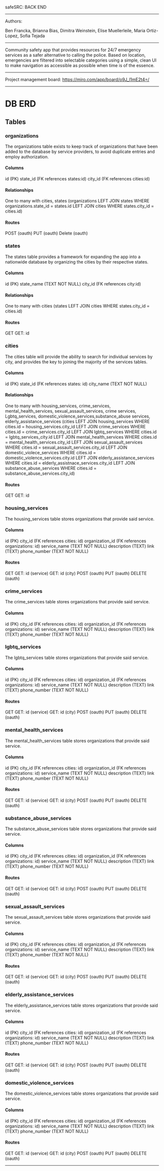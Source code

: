 safeSRC: BACK END

---

Authors:

Ben Francka,
Brianna Bias,
Dimitra Weinstein,
Elise Muellerleile,
Maria Ortiz-Lopez,
Sofia Tejada

---

Community safety app that provides resources for 24/7 emergency services as a safer alternative to calling the police. Based on location, emergencies are filtered into selectable categories using a simple, clean UI to make navigation as accessible as possible when time is of the essence.


---

Project management board: https://miro.com/app/board/o9J_l1mE2t4=/

---

# DB ERD

## Tables

### organizations
The organizations table exists to keep track of organizations that have been added to the database by service providers, to avoid duplicate entries and employ authorization.
#### Columns
id (PK)
state_id (FK references states:id)
city_id (FK references cities:id)
#### Relationships
One to many with cities, states
(organizations LEFT JOIN states WHERE organizations.state_id = states.id LEFT JOIN cities WHERE states.city_id = cities.id)
#### Routes
POST (oauth)
PUT (oauth)
Delete (oauth)

### states
The states table provides a framework for expanding the app into a nationwide database by organizing the cities by their respective states.
#### Columns
id (PK)
state_name (TEXT NOT NULL)
city_id (FK references city:id)
#### Relationships
One to many with cities 
(states LEFT JOIN cities WHERE states.city_id = cities.id)
#### Routes
GET
GET: id
### cities
The cities table will provide the ability to search for individual services by city, and provides the key to joining the majority of the services tables.
#### Columns
id (PK)
state_id (FK references states: id)
city_name (TEXT NOT NULL)
#### Relationships
One to many with housing_services, crime_services, mental_health_services, sexual_assault_services, crime services, Lgbtq_services, domestic_violence_services,substance_abuse services, elderly_assistance_services
(cities 
LEFT JOIN housing_services WHERE cities.id = housing_services.city_id 
LEFT JOIN crime_services WHERE cities.id = crime_services.city_id 
LEFT JOIN lgbtq_services WHERE cities.id = lgbtq_services_city.id
LEFT JOIN mental_health_services WHERE cities.id = mental_health_services.city_id
LEFT JOIN sexual_assault_services WHERE cities.id = sexual_assault_services.city_id
LEFT JOIN domestic_violece_services WHERE cities.id = domestic_violence_services.city.id
LEFT JOIN elderly_assistance_services WHERE cities.id = elderly_assistnace_services.city_id
LEFT JOIN substance_abuse_services WHERE cities.id = substance_abuse_services.city_id)
#### Routes
GET 
GET: id
### housing_services
The housing_services table stores organizations that provide said service.
#### Columns
id (PK)
city_id (FK references cities: id)
organization_id (FK references organizations: id)
service_name (TEXT NOT NULL)
description (TEXT)
link (TEXT)
phone_number (TEXT NOT NULL)
#### Routes
GET 
GET: id (service)
GET: id (city)
POST (oauth)
PUT (oauth)
DELETE (oauth)

### crime_services
The crime_services table stores organizations that provide said service.
#### Columns
id (PK)
city_id (FK references cities: id)
organization_id (FK references organizations: id)
service_name (TEXT NOT NULL)
description (TEXT)
link (TEXT)
phone_number (TEXT NOT NULL)

### lgbtq_services
The lgbtq_services table stores organizations that provide said service.
#### Columns
id (PK)
city_id (FK references cities: id)
organization_id (FK references organizations: id)
service_name (TEXT NOT NULL)
description (TEXT)
link (TEXT)
phone_number (TEXT NOT NULL)
#### Routes
GET 
GET: id (service)
GET: id (city)
POST (oauth)
PUT (oauth)
DELETE (oauth)

### mental_health_services
The mental_health_services table stores organizations that provide said service.
#### Columns
id (PK)
city_id (FK references cities: id)
organization_id (FK references organizations: id)
service_name (TEXT NOT NULL)
description (TEXT)
link (TEXT)
phone_number (TEXT NOT NULL)
#### Routes
GET 
GET: id (service)
GET: id (city)
POST (oauth)
PUT (oauth)
DELETE (oauth)

### substance_abuse_services
The substance_abuse_services table stores organizations that provide said service.
#### Columns
id (PK)
city_id (FK references cities: id)
organization_id (FK references organizations: id)
service_name (TEXT NOT NULL)
description (TEXT)
link (TEXT)
phone_number (TEXT NOT NULL)
#### Routes
GET 
GET: id (service)
GET: id (city)
POST (oauth)
PUT (oauth)
DELETE (oauth)

### sexual_assault_services
The sexual_assault_services table stores organizations that provide said service.
#### Columns
id (PK)
city_id (FK references cities: id)
organization_id (FK references organizations: id)
service_name (TEXT NOT NULL)
description (TEXT)
link (TEXT)
phone_number (TEXT NOT NULL)
#### Routes
GET 
GET: id (service)
GET: id (city)
POST (oauth)
PUT (oauth)
DELETE (oauth)

### elderly_assistance_services
The elderly_assistance_services table stores organizations that provide said service.
#### Columns
id (PK)
city_id (FK references cities: id)
organization_id (FK references organizations: id)
service_name (TEXT NOT NULL)
description (TEXT)
link (TEXT)
phone_number (TEXT NOT NULL)
#### Routes
GET 
GET: id (service)
GET: id (city)
POST (oauth)
PUT (oauth)
DELETE (oauth)

### domestic_violence_services
The domestic_violence_services table stores organizations that provide said service.
#### Columns
id (PK)
city_id (FK references cities: id)
organization_id (FK references organizations: id)
service_name (TEXT NOT NULL)
description (TEXT)
link (TEXT)
phone_number (TEXT NOT NULL)
#### Routes
GET 
GET: id (service)
GET: id (city)
POST (oauth)
PUT (oauth)
DELETE (oauth)

---
